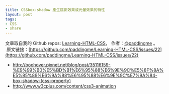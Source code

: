 ```yaml
---
title: CSSbox-shadow 產生陰影效果或光暈效果的特性
layout: post
tags:
- CSS
- share
---
```



 文章取自我的 Github  repos: [Learning-HTML-CSS](https://github.com/paddingme/Learning-HTML-CSS)， 作者：[@paddingme](http://padding.me/about.html) 。 
 &nbsp;原文链接：[https://github.com/paddingme/Learning-HTML-CSS/issues/22](https://github.com/paddingme/Learning-HTML-CSS/issues/22)

- http://boohover.pixnet.net/blog/post/35116159-%E9%99%B0%E5%BD%B1%E6%95%88%E6%9E%9C%E5%8F%8A%E5%85%89%E6%9A%88%E6%95%88%E6%9E%9C%E7%9A%84-box-shadow-(css-property)
-  http://www.w3cplus.com/content/css3-animation